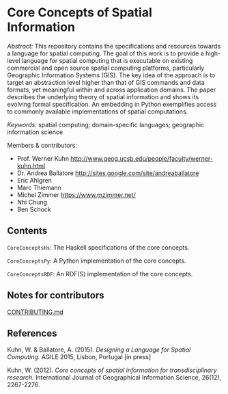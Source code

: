 Core Concepts of Spatial Information
=============================================

*Abstract:* This repository contains the specifications and resources towards a language for spatial computing.
The goal of this work is to provide a high-level language for spatial computing that is executable 
on existing commercial and open source spatial computing platforms, 
particularly Geographic Information Systems (GIS). 
The key idea of the approach is to target an abstraction level higher 
than that of GIS commands and data formats, yet meaningful within and across
application domains. The paper describes the underlying theory of spatial 
information and shows its evolving formal specification. An embedding in Python
exemplifies access to commonly available implementations of spatial computations.

*Keywords:* spatial computing; domain-specific languages; geographic information science 

Members & contributors:

* Prof. Werner Kuhn  <http://www.geog.ucsb.edu/people/faculty/werner-kuhn.html>
* Dr. Andrea Ballatore  <http://sites.google.com/site/andreaballatore>
* Eric Ahlgren
* Marc Thiemann
* Michel Zimmer <https://www.mzimmer.net/>
* Nhi Chung
* Ben Schock

Contents
----------------------

`CoreConceptsHs`: The Haskell specifications of the core concepts.

`CoreConceptsPy`: A Python implementation of the core concepts.

`CoreConceptsRDF`: An RDF(S) implementation of the core concepts.

Notes for contributors 
----------------------

[CONTRIBUTING.md](CONTRIBUTING.md)


References
----------------------

Kuhn, W. & Ballatore, A. (2015). *Designing a Language for Spatial Computing.* AGILE 2015, Lisbon, Portugal [in press] 

Kuhn, W. (2012). *Core concepts of spatial information for transdisciplinary research.* International Journal of Geographical Information Science, 26(12), 2267-2276.
